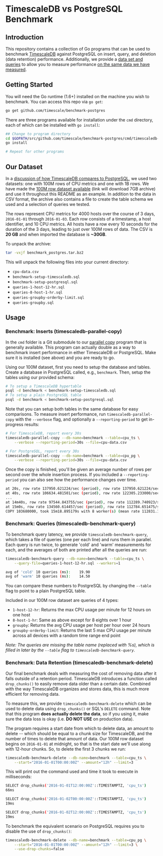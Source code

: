 # TimescaleDB vs PostgreSQL Benchmark

## Introduction
This repository contains a collection of Go programs that can be used to
benchmark [TimescaleDB][timescaledb] against PostgreSQL on insert,
query, and deletion (data retention) performance. Additionally, we
provide a [data set and queries][dataset] to allow you to measure
performance [on the same data we have measured][blog].

## Getting Started
 You will need the Go runtime (1.6+) installed on the machine
 you wish to benchmark. You can access this repo via `go get`:
 ```bash
 go get github.com/timescale/benchmark-postgres
 ```

There are three programs available for installation under the `cmd`
directory, each of which can be installed with `go install`:
```bash
## Change to program directory
cd $GOPATH/src/github.com/timescale/benchmark-postgres/cmd/timescaledb-benchmark-query
go install

# Repeat for other programs
```

## Our Dataset

In a [discussion of how TimescaleDB compares to PostgreSQL][blog], we
used two datasets: one with 100M rows of CPU metrics and one with 1B
rows. We have made the [100M row dataset available][dataset]
(link will download 7GB archive) and use
it throughout this README as an example.
In addition to the data in CSV format, the archive
also contains a file to create the table schema we used and a selection
of queries we tested.

The rows represent CPU metrics for 4000 hosts over the course of 3 days,
`2016-01-01` through `2016-01-03`. Each row consists of a timestamp, a
host identifier, and 10 CPU metrics. All hosts have a row every 10
seconds for the duration of the 3 days, leading to just over 100M rows
of data. The CSV is **20 GB** and when imported the database
is **~30GB**.

To unpack the archive:
```bash
tar -vxjf benchmark_postgres.tar.bz2
```

This will unpack the following files into your current directory:

* `cpu-data.csv`
* `benchmark-setup-timescaledb.sql`
* `benchmark-setup-postgresql.sql`
* `queries-1-host-12-hr.sql`
* `queries-8-host-1-hr.sql`
* `queries-groupby-orderby-limit.sql`
* `queries-groupby.sql`

## Usage

### Benchmark: Inserts (timescaledb-parallel-copy)
In the `cmd` folder is a Git submodule to our [parallel copy][] program
that is generally available. This program can actually double as a way
to benchmark insert performance in either TimescaleDB or PostgreSQL.
Make sure it is installed (see above) and you are ready to go.

Using our 100M dataset, first you need to setup the database and tables.
Create a database in PostgreSQL called, e.g., `benchmark`. Then, setup
the tables using our provided schema:
```bash
# To setup a TimescaleDB hypertable
psql -d benchmark < benchmark-setup-timescaledb.sql
# To setup a plain PostgreSQL table
psql -d benchmark < benchmark-setup-postgresql.sql
```

Note that you can setup both tables in the same database for easy
comparisons. To measure insert performance, run
`timescaledb-parallel-copy` with the `--verbose` flag, and optionally
a `--reporting-period` to get in-progress results:
```bash
# For TimescaleDB, report every 30s
timescaledb-parallel-copy --db-name=benchmark --table=cpu_ts \
    --verbose --reporting-period=30s --file=cpu-data.csv

# For PostgreSQL, report every 30s
timescaledb-parallel-copy --db-name=benchmark --table=cpu_pg \
    --verbose --reporting-period=30s --file=cpu-data.csv
```

Once the copy is finished, you'll be given an average number of rows
per second over the whole insertion process. If you included a
`--reporting-period` you can also see how the performance changes over
time.

```bash
at 20s, row rate 137950.621224/sec (period), row rate 137950.621224/sec (overall), 2.760000E+06 total rows
at 40s, row rate 106634.481501/sec (period), row rate 122305.233000/sec (overall), 4.890000E+06 total rows
...
at 14m40s, row rate 97544.843755/sec (period), row rate 112289.740923/sec (overall), 9.877000E+07 total rows
at 15m0s, row rate 134560.614457/sec (period), row rate 112784.651475/sec (overall), 1.014600E+08 total rows
COPY 103680000, took 15m18.895179s with 8 worker(s) (mean rate 112831.150209/sec)
```

### Benchmark: Queries (timescaledb-benchmark-query)

To benchmark query latency, we provide `timescaledb-benchmark-query`,
which takes a file of queries (one per each line) and runs them in
parallel. Each query is run twice, to generate 'cold' and 'warm'
measurements for each, and the averages of both are printed after
all the queries are run:
```bash
timescaledb-benchmark-query --db-name=benchmark --table=cpu_ts \
    --query-file=queries-1-host-12-hr.sql --workers=1

avg of 'cold' 10 queries (ms):    19.90
avg of 'warm' 10 queries (ms):    14.50
```

You can compare these numbers to PostgreSQL by changing the `--table`
flag to point to a plain PostgreSQL table.

Included in our 100M row dataset are queries of 4 types:

* `1-host-12-hr`: Returns the max CPU usage per minute for 12 hours on one host
* `8-host-1-hr`: Same as above except for 8 eights over 1 hour
* `groupby`: Returns the avg CPU usage per host per hour over 24 hours
* `groupby-orderby-limit`: Returns the last 5 max CPU usage per minute across all devices with a random time range end point

_Note: The queries are missing the table name (replaced with %s), which
is filled in later by the `--table` flag to `timescaledb-benchmark-query`._

### Benchmark: Data Retention (timescaledb-benchmark-delete)

Our final benchmark deals with measuring the cost of removing data after
it falls outside of a retention period. TimescaleDB introduces a
function called `drop_chunks()` to easily remove data older than a
certain date. Combined with the way TimescaleDB organizes and stores
data, this is much more efficient for removing data.

To measure this, we provide `timescaledb-benchmark-delete` which can be
used to delete data using `drop_chunks()` or SQL's `DELETE` command.
Note that this program **does actually delete the data**, so if you
using it, make sure the data loss is okay (i.e. **DO NOT USE** on
production data).

The program requires a start date from which to delete data, an amount
to delete -- which should be equal to a chunk size for TimescaleDB,
and the number of times to delete that amount of data. Our 100M row
dataset begins on `2016-01-01` at midnight, so that is the start date
we'll use along with 12-hour chunks. So, to delete the first 3 chunks
we run:
```bash
timescaledb-benchmark-delete --db-name=benchmark --table=cpu_ts \
    --start="2016-01-01T00:00:00Z" --amount="12h" --limit=3
```
This will print out the command used and time it took to execute in
milliseconds:
```bash
SELECT drop_chunks('2016-01-01T12:00:00Z'::TIMESTAMPTZ, 'cpu_ts')
66ms

SELECT drop_chunks('2016-01-02T00:00:00Z'::TIMESTAMPTZ, 'cpu_ts')
19ms

SELECT drop_chunks('2016-01-02T12:00:00Z'::TIMESTAMPTZ, 'cpu_ts')
19ms
```
To benchmark the equivalent scenario on PostgreSQL requires you to
disable the use of `drop_chunks()`:
```bash
timescaledb-benchmark-delete --db-name=benchmark --table=cpu_pg \
    --start="2016-01-01T00:00:00Z" --amount="12h" --limit=3 \
    --use-drop-chunks=false
```

[timescaledb]: https://github.com/timescale/timescaledb
[dataset]: https://timescaledata.blob.core.windows.net/datasets/benchmark_postgres.tar.bz2
[blog]: https://blog.timescale.com/timescaledb-vs-6a696248104e
[parallel copy]: https://github.com/timescale/timescaledb-parallel-copy

